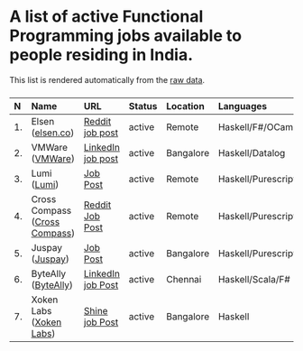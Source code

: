 # A list of active Functional Programming jobs available to people residing in India.

This list is rendered automatically from the [raw data](https://github.com/fpindia/jobs/blob/main/raw/active.csv).

### 


| N | Name | URL | Status | Location | Languages | Archive |
| :--- | :--- | :------- | :----- | :----- | :--------- | :--------- |
| 1. | Elsen ([elsen.co](https://elsen.co)) | [Reddit job post](https://www.reddit.com/r/haskell/comments/j7kl2l/job_elsen_is_hiring_a_remote_haskell_engineer/) | active | Remote | Haskell/F#/OCaml | [Archive link](https://github.com/fpindia/jobs/blob/main/archive/20201009_elsen.md)
| 2. | VMWare ([VMWare](https://vmware.com)) | [LinkedIn job post](https://www.linkedin.com/jobs/view/2159654785) | active | Bangalore | Haskell/Datalog | [Archive link](https://github.com/fpindia/jobs/blob/main/archive/20201012_vmware.md)
| 3. | Lumi ([Lumi](https://lumi.com)) | [Job Post](https://www.lumi.com/jobs/full-stack-engineer) | active | Remote | Haskell/Purescript | [Archive link](https://github.com/fpindia/jobs/blob/main/archive/20201023_lumi.md)
| 4. | Cross Compass ([Cross Compass](https://www.cross-compass.com)) | [Reddit Job Post](https://www.reddit.com/r/haskell/comments/jibcz7/job_cross_compass_is_hiring_haskell_developers/) | active | Remote | Haskell/Purescript | [Archive link](https://github.com/fpindia/jobs/blob/main/archive/20201026_crosscompass.md)
| 5. | Juspay ([Juspay](https://www.juspay.in)) | [Job Post](https://juspay.in/sde-functional-programming) | active | Bangalore | Haskell/Purescript | [Archive link](https://github.com/fpindia/jobs/blob/main/archive/20201029_juspay.md)
| 6. | ByteAlly ([ByteAlly](https://byteally.com/)) | [LinkedIn job Post](https://www.linkedin.com/jobs/view/2222656592/) | active | Chennai | Haskell/Scala/F# | [Archive link](https://github.com/fpindia/jobs/blob/main/archive/20201030_byteally.md)
| 7. | Xoken Labs ([Xoken Labs](https://www.xoken.org/)) | [Shine job Post](https://www.shine.com/jobs/functional-programming-engineer/xoken-labs/11075217/) | active | Bangalore | Haskell | [Archive link](https://github.com/fpindia/jobs/blob/main/archive/20201105_xoken.md)
